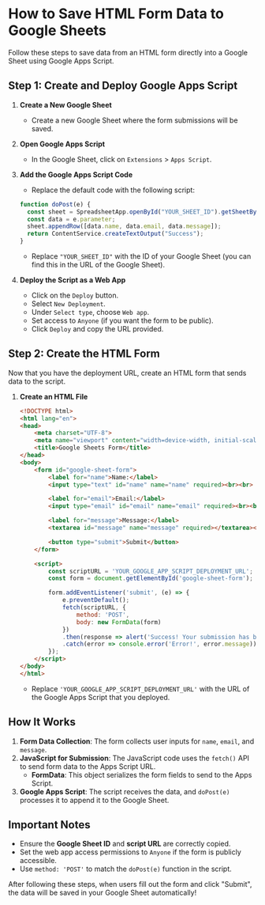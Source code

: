 # How to Save HTML Form Data to Google Sheets

Follow these steps to save data from an HTML form directly into a Google Sheet using Google Apps Script.

## Step 1: Create and Deploy Google Apps Script

1. **Create a New Google Sheet**
   - Create a new Google Sheet where the form submissions will be saved.

2. **Open Google Apps Script**
   - In the Google Sheet, click on `Extensions` > `Apps Script`.

3. **Add the Google Apps Script Code**
   - Replace the default code with the following script:

   ```javascript
   function doPost(e) {
     const sheet = SpreadsheetApp.openById("YOUR_SHEET_ID").getSheetByName("Sheet1");
     const data = e.parameter;
     sheet.appendRow([data.name, data.email, data.message]);
     return ContentService.createTextOutput("Success");
   }
   ```

   - Replace `"YOUR_SHEET_ID"` with the ID of your Google Sheet (you can find this in the URL of the Google Sheet).

4. **Deploy the Script as a Web App**
   - Click on the `Deploy` button.
   - Select `New Deployment`.
   - Under `Select type`, choose `Web app`.
   - Set access to `Anyone` (if you want the form to be public).
   - Click `Deploy` and copy the URL provided.

## Step 2: Create the HTML Form

Now that you have the deployment URL, create an HTML form that sends data to the script.

1. **Create an HTML File**

   ```html
   <!DOCTYPE html>
   <html lang="en">
   <head>
       <meta charset="UTF-8">
       <meta name="viewport" content="width=device-width, initial-scale=1.0">
       <title>Google Sheets Form</title>
   </head>
   <body>
       <form id="google-sheet-form">
           <label for="name">Name:</label>
           <input type="text" id="name" name="name" required><br><br>

           <label for="email">Email:</label>
           <input type="email" id="email" name="email" required><br><br>

           <label for="message">Message:</label>
           <textarea id="message" name="message" required></textarea><br><br>

           <button type="submit">Submit</button>
       </form>

       <script>
           const scriptURL = 'YOUR_GOOGLE_APP_SCRIPT_DEPLOYMENT_URL';
           const form = document.getElementById('google-sheet-form');

           form.addEventListener('submit', (e) => {
               e.preventDefault();
               fetch(scriptURL, {
                   method: 'POST',
                   body: new FormData(form)
               })
               .then(response => alert('Success! Your submission has been saved.'))
               .catch(error => console.error('Error!', error.message));
           });
       </script>
   </body>
   </html>
   ```

   - Replace `'YOUR_GOOGLE_APP_SCRIPT_DEPLOYMENT_URL'` with the URL of the Google Apps Script that you deployed.

## How It Works

1. **Form Data Collection**: The form collects user inputs for `name`, `email`, and `message`.
2. **JavaScript for Submission**: The JavaScript code uses the `fetch()` API to send form data to the Apps Script URL.
   - **FormData**: This object serializes the form fields to send to the Apps Script.
3. **Google Apps Script**: The script receives the data, and `doPost(e)` processes it to append it to the Google Sheet.

## Important Notes

- Ensure the **Google Sheet ID** and **script URL** are correctly copied.
- Set the web app access permissions to `Anyone` if the form is publicly accessible.
- Use `method: 'POST'` to match the `doPost(e)` function in the script.

After following these steps, when users fill out the form and click "Submit", the data will be saved in your Google Sheet automatically!
